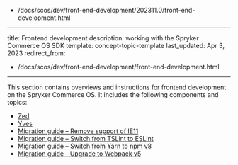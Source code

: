   - /docs/scos/dev/front-end-development/202311.0/front-end-development.html
---
title: Frontend development
description: working with the Spryker Commerce OS SDK
template: concept-topic-template
last_updated: Apr 3, 2023
redirect_from:
  - /docs/scos/dev/front-end-development/front-end-development.html
---

This section contains overviews and instructions for frontend development on the Spryker Commerce OS. It includes the following components and topics:
* [Zed](/docs/scos/dev/front-end-development/{{page.version}}/zed/zed.html)
* [Yves](/docs/scos/dev/front-end-development/{{page.version}}/yves/yves.html)
* [Migration guide – Remove support of IE11](/docs/scos/dev/front-end-development/{{page.version}}/migration-guide-remove-support-of-ie11.html)
* [Migration guide – Switch from TSLint to ESLint](/docs/scos/dev/front-end-development/{{page.version}}/migration-guide-switch-from-tslint-to-eslint.html)
* [Migration guide – Switch from Yarn to npm v8](/docs/scos/dev/front-end-development/{{page.version}}/migration-guide-switch-from-yarn-to-npm.html)
* [Migration guide - Upgrade to Webpack v5](/docs/scos/dev/front-end-development/{{page.version}}/migration-guide-upgrade-to-webpack-v5.html)
